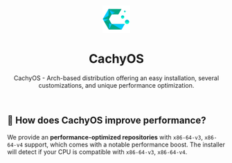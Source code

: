 <div align="center">
  <img src="https://github.com/CachyOS/calamares-config/blob/grub-3.2/etc/calamares/branding/cachyos/logo.png" width="64" alt="CachyOS logo"></img>
  <br/>
  <h1 align="center">CachyOS</h1>
  <p align="center">CachyOS - Arch-based distribution offering an easy installation, several customizations, and unique performance optimization. </p>
</div>
<br />

## :rocket: How does CachyOS improve performance?
We provide an **performance-optimized repositories** with `x86-64-v3`, `x86-64-v4` support, which comes with a notable performance boost.
The installer will detect if your CPU is compatible with `x86-64-v3`, `x86-64-v4`.
